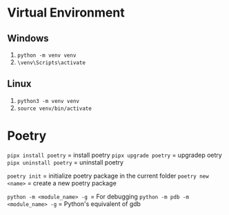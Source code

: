 # Virtual Environment

## Windows

1. `python -m venv venv`
2. `\venv\Scripts\activate`

## Linux

1. `python3 -m venv venv`
2. `source venv/bin/activate`


# Poetry

`pipx install poetry` = install poetry
`pipx upgrade poetry` = upgradep oetry
`pipx uninstall poetry` = uninstall poetry

`poetry init` = initialize poetry package in the current folder
`poetry new <name>` = create a new poetry package

`python -m <module_name> -g `= For debugging
`python -m pdb -m <module_name> -g` = Python's equivalent of gdb
